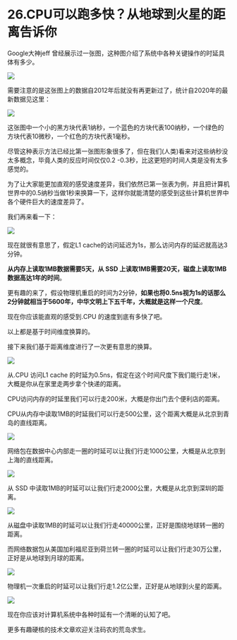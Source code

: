 # 26.CPU可以跑多快？从地球到火星的距离告诉你

Google大神jeff 曾经展示过一张图，这种图介绍了系统中各种关键操作的时延具体有多少。

![](.gitbook/assets/26\_1.jpg)

需要注意的是这张图上的数据自2012年后就没有再更新过了，统计自2020年的最新数据见这里：

![](.gitbook/assets/26\_2.jpg)

这张图中一个小的黑方块代表1纳秒，一个蓝色的方块代表100纳秒，一个绿色的方块代表10微秒，一个红色的方块代表1毫秒。&#x20;

尽管这种表示方法已经比第一张图形象很多了，但在我们(人类)看来对这些纳秒没太多概念，毕竟人类的反应时间仅仅0.2 -0.3秒，比这更短的时间人类是没有太多感觉的。&#x20;

为了让大家能更加直观的感受速度差异，我们依然已第一张表为例，并且把计算机世界中的0.5纳秒当做1秒来换算一下，这样你就能清楚的感受到这些计算机世界中各个硬件巨大的速度差异了。&#x20;

我们再来看一下：

![](.gitbook/assets/26\_3.jpg)

现在就很有意思了，假定L1 cache的访问延迟为1s，那么访问内存的延迟就高达3分钟。&#x20;

**从内存上读取1MB数据需要5天，从 SSD 上读取1MB需要20天，磁盘上读取1MB数据高达1年的时间**。&#x20;

更有趣的来了，假设物理机重启的时间为2分钟，**如果也将0.5ns视为1s的话那么2分钟就相当于5600年，中华文明上下五千年，大概就是这样一个尺度**。&#x20;

现在你应该能直观的感受到.CPU 的速度到底有多快了吧。&#x20;

以上都是基于时间维度换算的。&#x20;

接下来我们基于距离维度进行了一次更有意思的换算。

![](.gitbook/assets/26\_4.jpg)

从.CPU 访问L1 cache 的时延为0.5ns，假定在这个时间尺度下我们能行走1米，大概是你从在家里走两步拿个快递的距离。&#x20;

CPU访问内存的时延里我们可以行走200米，大概是你出门去个便利店的距离。

CPU从内存中读取1MB的时延我们可以行走500公里，这个距离大概是从北京到青岛的直线距离。

![](.gitbook/assets/26\_5.jpg)

网络包在数据中心内部走一圈的时延可以让我们行走1000公里，大概是从北京到上海的直线距离。

![](.gitbook/assets/26\_6.jpg)

从 SSD 中读取1MB的时延可以让我们行走2000公里，大概是从北京到深圳的距离。

![](.gitbook/assets/26\_7.jpg)

从磁盘中读取1MB的时延可以让我们行走40000公里，正好是围绕地球转一圈的距离。&#x20;

而网络数据包从美国加利福尼亚到荷兰转一圈的时延可以让我们行走30万公里，正好是从地球到月球的距离。

![](.gitbook/assets/26\_8.jpg)

物理机一次重启的时延可以让我们行走1.2亿公里，正好是从地球到火星的距离。

![](.gitbook/assets/26\_9.jpg)

现在你应该对计算机系统中各种时延有一个清晰的认知了吧。&#x20;

更多有趣硬核的技术文章欢迎关注码农的荒岛求生。










